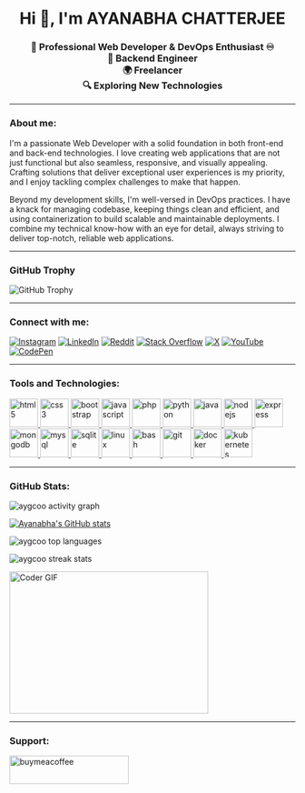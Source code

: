 <link rel="stylesheet" href="https://cdnjs.cloudflare.com/ajax/libs/font-awesome/6.0.0-beta3/css/all.min.css">

<h1 align="center">Hi 👋, I'm AYANABHA CHATTERJEE</h1>

 <h3 align="center"> 🚀 Professional Web Developer & DevOps Enthusiast ♾️ <br>
  💼 Backend Engineer <br>
  🌍 Freelancer <br>
  🔍 Exploring New Technologies</h3>


---

<h3 align="left">About me:</h3>
<p>I'm a passionate Web Developer with a solid foundation in both front-end and back-end technologies. I love creating web applications that are not just functional but also seamless, responsive, and visually appealing. Crafting solutions that deliver exceptional user experiences is my priority, and I enjoy tackling complex challenges to make that happen.</p>
<p>Beyond my development skills, I'm well-versed in DevOps practices. I have a knack for managing codebase, keeping things clean and efficient, and using containerization to build scalable and maintainable deployments. I combine my technical know-how with an eye for detail, always striving to deliver top-notch, reliable web applications.</p>

---
### GitHub Trophy

![GitHub Trophy](https://github-profile-trophy.vercel.app/?username=aYgCOO&theme=radical&no-frame=false&no-bg=true&margin-w=4)

---

<h3 align="left">Connect with me:</h3>

[![Instagram](https://img.shields.io/badge/Instagram-%23E4405F?logo=Instagram&logoColor=white&style=flat-square)](https://instagram.com/a_vengeanc.e)
[![LinkedIn](https://img.shields.io/badge/LinkedIn-%230077B5?logo=LinkedIn&logoColor=white&style=flat-square)](https://linkedin.com/in/ayanabha-chatterjee-104979256)
[![Reddit](https://img.shields.io/badge/Reddit-%23FF4500?logo=Reddit&logoColor=white&style=flat-square)](https://reddit.com/user/Puzzle_Age555)
[![Stack Overflow](https://img.shields.io/badge/Stack_Overflow-%23F48024?logo=Stack%20Overflow&logoColor=white&style=flat-square)](https://stackoverflow.com/users/22493225)
[![X](https://img.shields.io/badge/X-%23000000?logo=Twitter&logoColor=white&style=flat-square)](https://x.com/AYANABHACH08)
[![YouTube](https://img.shields.io/badge/YouTube-%23FF0000?logo=YouTube&logoColor=white&style=flat-square)](https://youtube.com/@abha8853)
[![CodePen](https://img.shields.io/badge/CodePen-%23000000?logo=CodePen&logoColor=white&style=flat-square)](https://codepen.io/AYANABHA-CHATTERJEE)



---

<h3 align="left">Tools and Technologies:</h3>
<p align="left">
<a href="https://www.w3.org/html/" target="_blank" rel="noreferrer"> <img src="https://cdn.jsdelivr.net/gh/devicons/devicon/icons/html5/html5-original.svg" alt="html5" width="50" height="50"/> </a>
<a href="https://www.w3schools.com/css/" target="_blank" rel="noreferrer"> <img src="https://cdn.jsdelivr.net/gh/devicons/devicon/icons/css3/css3-original.svg" alt="css3" width="50" height="50"/> </a>
<a href="https://getbootstrap.com" target="_blank" rel="noreferrer"> <img src="https://cdn.jsdelivr.net/gh/devicons/devicon/icons/bootstrap/bootstrap-original.svg" alt="bootstrap" width="50" height="50"/> </a>
<a href="https://developer.mozilla.org/en-US/docs/Web/JavaScript" target="_blank" rel="noreferrer"> <img src="https://cdn.jsdelivr.net/gh/devicons/devicon/icons/javascript/javascript-original.svg" alt="javascript" width="50" height="50"/> </a>
<a href="https://www.php.net" target="_blank" rel="noreferrer"> <img src="https://cdn.jsdelivr.net/gh/devicons/devicon/icons/php/php-original.svg" alt="php" width="50" height="50"/> </a>
<a href="https://www.python.org" target="_blank" rel="noreferrer"> <img src="https://cdn.jsdelivr.net/gh/devicons/devicon/icons/python/python-original.svg" alt="python" width="50" height="50"/> </a>
<a href="https://www.java.com" target="_blank" rel="noreferrer"> <img src="https://cdn.jsdelivr.net/gh/devicons/devicon/icons/java/java-original.svg" alt="java" width="50" height="50"/> </a>
<a href="https://nodejs.org" target="_blank" rel="noreferrer"> <img src="https://cdn.jsdelivr.net/gh/devicons/devicon/icons/nodejs/nodejs-original.svg" alt="nodejs" width="50" height="50"/> </a>
<a href="https://expressjs.com" target="_blank" rel="noreferrer"> <img src="https://cdn.jsdelivr.net/gh/devicons/devicon/icons/express/express-original.svg" alt="express" width="50" height="50"/> </a>
<a href="https://www.mongodb.com/" target="_blank" rel="noreferrer"> <img src="https://cdn.jsdelivr.net/gh/devicons/devicon/icons/mongodb/mongodb-original.svg" alt="mongodb" width="50" height="50"/> </a>
<a href="https://www.mysql.com/" target="_blank" rel="noreferrer"> <img src="https://cdn.jsdelivr.net/gh/devicons/devicon/icons/mysql/mysql-original.svg" alt="mysql" width="50" height="50"/> </a>
<a href="https://www.sqlite.org/" target="_blank" rel="noreferrer"> <img src="https://cdn.jsdelivr.net/gh/devicons/devicon/icons/sqlite/sqlite-original.svg" alt="sqlite" width="50" height="50"/> </a>
<a href="https://www.linux.org/" target="_blank" rel="noreferrer"> <img src="https://cdn.jsdelivr.net/gh/devicons/devicon/icons/linux/linux-original.svg" alt="linux" width="50" height="50"/> </a>
<a href="https://www.gnu.org/software/bash/" target="_blank" rel="noreferrer"> <img src="https://cdn.jsdelivr.net/gh/devicons/devicon/icons/bash/bash-original.svg" alt="bash" width="50" height="50"/> </a>
<a href="https://git-scm.com/" target="_blank" rel="noreferrer"> <img src="https://cdn.jsdelivr.net/gh/devicons/devicon/icons/git/git-original.svg" alt="git" width="50" height="50"/> </a>
<a href="https://www.docker.com/" target="_blank" rel="noreferrer"> <img src="https://cdn.jsdelivr.net/gh/devicons/devicon/icons/docker/docker-original.svg" alt="docker" width="50" height="50"/> </a>
<a href="https://kubernetes.io" target="_blank" rel="noreferrer"> <img src="https://cdn.jsdelivr.net/gh/devicons/devicon/icons/kubernetes/kubernetes-plain.svg" alt="kubernetes" width="50" height="50"/> </a>
</p>

---

<h3 align="left">GitHub Stats:</h3>
<p><img align="center" src="https://github-readme-activity-graph.vercel.app/graph?username=aygcoo&bg_color=000000&color=00b315&line=1f5d04&point=2bc002&area=true&hide_border=true" alt="aygcoo activity graph" /></p>

[![Ayanabha's GitHub stats](https://github-readme-stats.vercel.app/api?username=aYgCOO)](https://github.com/anuraghazra/github-readme-stats)

<p><img align="center" src="https://github-readme-stats.vercel.app/api/top-langs?username=aygcoo&show_icons=true&locale=en&layout=compact&theme=dark" alt="aygcoo top languages" /></p>
<p><img align="center" src="https://github-readme-streak-stats.herokuapp.com/?user=aygcoo&theme=dark" alt="aygcoo streak stats" /></p>

<img alt="Coder GIF" height=250 width=350 src="https://miro.medium.com/max/1360/0*7Q3yvSIv_t0ioJ-Z.gif" />

---

<h3 align="left">Support:</h3>
<p><a href="https://www.buymeacoffee.com/ayanabha88"> <img align="center" src="https://cdn.buymeacoffee.com/buttons/v2/default-yellow.png" height="50" width="210" alt="buymeacoffee" /></a></p>

